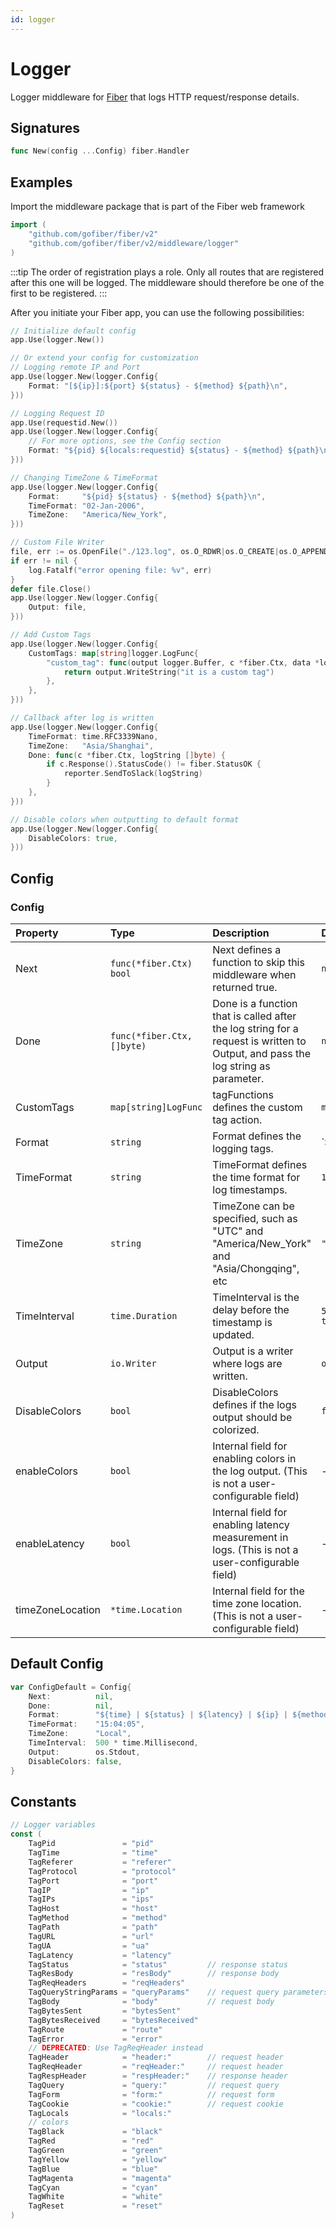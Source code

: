 ```yaml
---
id: logger
---
```


# Logger

Logger middleware for [Fiber](https://github.com/gofiber/fiber) that logs HTTP request/response details.

## Signatures
```go
func New(config ...Config) fiber.Handler
```
## Examples

Import the middleware package that is part of the Fiber web framework

```go
import (
    "github.com/gofiber/fiber/v2"
    "github.com/gofiber/fiber/v2/middleware/logger"
)
```

:::tip
The order of registration plays a role. Only all routes that are registered after this one will be logged.
The middleware should therefore be one of the first to be registered.
:::

After you initiate your Fiber app, you can use the following possibilities:

```go
// Initialize default config
app.Use(logger.New())

// Or extend your config for customization
// Logging remote IP and Port
app.Use(logger.New(logger.Config{
    Format: "[${ip}]:${port} ${status} - ${method} ${path}\n",
}))

// Logging Request ID
app.Use(requestid.New())
app.Use(logger.New(logger.Config{
    // For more options, see the Config section
    Format: "${pid} ${locals:requestid} ${status} - ${method} ${path}​\n",
}))

// Changing TimeZone & TimeFormat
app.Use(logger.New(logger.Config{
    Format:     "${pid} ${status} - ${method} ${path}\n",
    TimeFormat: "02-Jan-2006",
    TimeZone:   "America/New_York",
}))

// Custom File Writer
file, err := os.OpenFile("./123.log", os.O_RDWR|os.O_CREATE|os.O_APPEND, 0666)
if err != nil {
    log.Fatalf("error opening file: %v", err)
}
defer file.Close()
app.Use(logger.New(logger.Config{
    Output: file,
}))

// Add Custom Tags
app.Use(logger.New(logger.Config{
    CustomTags: map[string]logger.LogFunc{
        "custom_tag": func(output logger.Buffer, c *fiber.Ctx, data *logger.Data, extraParam string) (int, error) {
            return output.WriteString("it is a custom tag")
        },
    },
}))

// Callback after log is written
app.Use(logger.New(logger.Config{
    TimeFormat: time.RFC3339Nano,
    TimeZone:   "Asia/Shanghai",
    Done: func(c *fiber.Ctx, logString []byte) {
        if c.Response().StatusCode() != fiber.StatusOK {
            reporter.SendToSlack(logString) 
        }
    },
}))

// Disable colors when outputting to default format
app.Use(logger.New(logger.Config{
    DisableColors: true,
}))
```

## Config

### Config

| Property         | Type                       | Description                                                                                                                      | Default                                                |
|:-----------------|:---------------------------|:---------------------------------------------------------------------------------------------------------------------------------|:-------------------------------------------------------|
| Next             | `func(*fiber.Ctx) bool`    | Next defines a function to skip this middleware when returned true.                                                              | `nil`                                                  |
| Done             | `func(*fiber.Ctx, []byte)` | Done is a function that is called after the log string for a request is written to Output, and pass the log string as parameter. | `nil`                                                  |
| CustomTags       | `map[string]LogFunc`       | tagFunctions defines the custom tag action.                                                                                      | `map[string]LogFunc`                                   |
| Format           | `string`                   | Format defines the logging tags.                                                                                                 | `${time} | ${status} | ${latency} | ${ip} | ${method} | ${path}` |
| TimeFormat       | `string`                   | TimeFormat defines the time format for log timestamps.                                                                           | `15:04:05`                                             |
| TimeZone         | `string`                   | TimeZone can be specified, such as "UTC" and "America/New_York" and "Asia/Chongqing", etc                                        | `"Local"`                                              |
| TimeInterval     | `time.Duration`            | TimeInterval is the delay before the timestamp is updated.                                                                       | `500 * time.Millisecond`                               |
| Output           | `io.Writer`                | Output is a writer where logs are written.                                                                                       | `os.Stdout`                                            |
| DisableColors    | `bool`                     | DisableColors defines if the logs output should be colorized.                                                                    | `false`                                                |
| enableColors     | `bool`                     | Internal field for enabling colors in the log output. (This is not a user-configurable field)                                    | -                                                      |
| enableLatency    | `bool`                     | Internal field for enabling latency measurement in logs. (This is not a user-configurable field)                                 | -                                                      |
| timeZoneLocation | `*time.Location`           | Internal field for the time zone location. (This is not a user-configurable field)                                               | -                                                      |

## Default Config
```go
var ConfigDefault = Config{
    Next:          nil,
    Done:          nil,
    Format:        "${time} | ${status} | ${latency} | ${ip} | ${method} | ${path}",
    TimeFormat:    "15:04:05",
    TimeZone:      "Local",
    TimeInterval:  500 * time.Millisecond,
    Output:        os.Stdout,
    DisableColors: false,
}
```

## Constants
```go
// Logger variables
const (
    TagPid               = "pid"
    TagTime              = "time"
    TagReferer           = "referer"
    TagProtocol          = "protocol"
    TagPort              = "port"
    TagIP                = "ip"
    TagIPs               = "ips"
    TagHost              = "host"
    TagMethod            = "method"
    TagPath              = "path"
    TagURL               = "url"
    TagUA                = "ua"
    TagLatency           = "latency"
    TagStatus            = "status"         // response status
    TagResBody           = "resBody"        // response body
    TagReqHeaders        = "reqHeaders"
    TagQueryStringParams = "queryParams"    // request query parameters
    TagBody              = "body"           // request body
    TagBytesSent         = "bytesSent"
    TagBytesReceived     = "bytesReceived"
    TagRoute             = "route"
    TagError             = "error"
    // DEPRECATED: Use TagReqHeader instead
    TagHeader            = "header:"        // request header
    TagReqHeader         = "reqHeader:"     // request header
    TagRespHeader        = "respHeader:"    // response header
    TagQuery             = "query:"         // request query
    TagForm              = "form:"          // request form
    TagCookie            = "cookie:"        // request cookie
    TagLocals            = "locals:"
    // colors
    TagBlack             = "black"
    TagRed               = "red"
    TagGreen             = "green"
    TagYellow            = "yellow"
    TagBlue              = "blue"
    TagMagenta           = "magenta"
    TagCyan              = "cyan"
    TagWhite             = "white"
    TagReset             = "reset"
)
```
